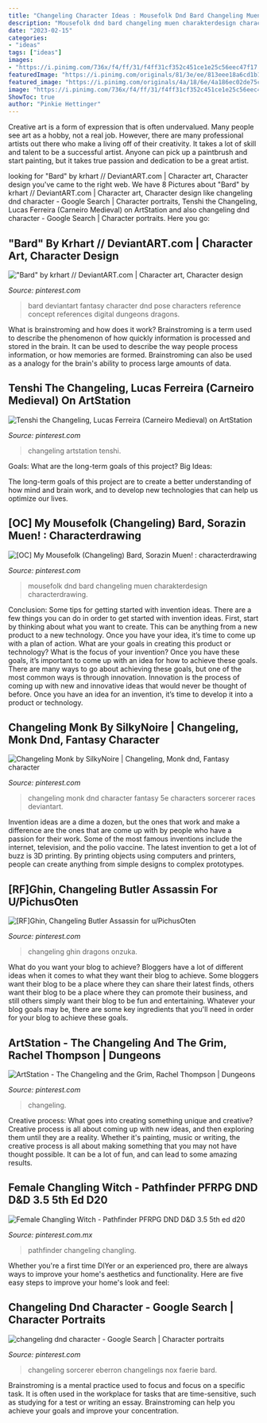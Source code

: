 ```yaml
---
title: "Changeling Character Ideas : Mousefolk Dnd Bard Changeling Muen Charakterdesign Characterdrawing"
description: "Mousefolk dnd bard changeling muen charakterdesign characterdrawing"
date: "2023-02-15"
categories:
- "ideas"
tags: ["ideas"]
images:
- "https://i.pinimg.com/736x/f4/ff/31/f4ff31cf352c451ce1e25c56eec47f17.jpg"
featuredImage: "https://i.pinimg.com/originals/81/3e/ee/813eee18a6cd1b14995c047126422608.png"
featured_image: "https://i.pinimg.com/originals/4a/18/6e/4a186ec02de75cdbf13627762aafe5be.jpg"
image: "https://i.pinimg.com/736x/f4/ff/31/f4ff31cf352c451ce1e25c56eec47f17.jpg"
ShowToc: true
author: "Pinkie Hettinger"
---
```



Creative art is a form of expression that is often undervalued. Many people see art as a hobby, not a real job. However, there are many professional artists out there who make a living off of their creativity. It takes a lot of skill and talent to be a successful artist. Anyone can pick up a paintbrush and start painting, but it takes true passion and dedication to be a great artist.

	

		
looking for &quot;Bard&quot; by krhart // DeviantART.com | Character art, Character design you've came to the right web. We have 8 Pictures about &quot;Bard&quot; by krhart // DeviantART.com | Character art, Character design like changeling dnd character - Google Search | Character portraits, Tenshi the Changeling, Lucas Ferreira (Carneiro Medieval) on ArtStation and also changeling dnd character - Google Search | Character portraits. Here you go:
		
    
## &quot;Bard&quot; By Krhart // DeviantART.com | Character Art, Character Design

<img loading=lazy src="https://i.pinimg.com/originals/7c/5f/2a/7c5f2a6469d979c5c64655c7ddbb2fc0.jpg" onerror="this.onerror=null;this.src='https://tse1.mm.bing.net/th?id=OIP.4HDdMv_lky3EO5xiVwBJwAHaKZ&amp;pid=15.1';" alt="&quot;Bard&quot; by krhart // DeviantART.com | Character art, Character design">

_Source: pinterest.com_

>bard deviantart fantasy character dnd pose characters reference concept references digital dungeons dragons. 

	

What is brainstroming and how does it work?
Brainstroming is a term used to describe the phenomenon of how quickly information is processed and stored in the brain. It can be used to describe the way people process information, or how memories are formed. Brainstroming can also be used as a analogy for the brain's ability to process large amounts of data.

    
## Tenshi The Changeling, Lucas Ferreira (Carneiro Medieval) On ArtStation

<img loading=lazy src="https://i.pinimg.com/originals/84/fb/d4/84fbd4586413a25b9a060f1461f0dc90.jpg" onerror="this.onerror=null;this.src='https://tse2.mm.bing.net/th?id=OIP.lBGl-a5wcG3PrUoAnA40rwHaKt&amp;pid=15.1';" alt="Tenshi the Changeling, Lucas Ferreira (Carneiro Medieval) on ArtStation">

_Source: pinterest.com_

>changeling artstation tenshi. 

	

Goals: What are the long-term goals of this project?
Big Ideas: 

The long-term goals of this project are to create a better understanding of how mind and brain work, and to develop new technologies that can help us optimize our lives.

    
## [OC] My Mousefolk (Changeling) Bard, Sorazin Muen! : Characterdrawing

<img loading=lazy src="https://i.pinimg.com/originals/55/8b/39/558b3947c2ea87d7afea822ade8268a6.png" onerror="this.onerror=null;this.src='https://tse4.mm.bing.net/th?id=OIP.-ekbyYi_ClZZxX7f7ZUeSgHaKl&amp;pid=15.1';" alt="[OC] My Mousefolk (Changeling) Bard, Sorazin Muen! : characterdrawing">

_Source: pinterest.com_

>mousefolk dnd bard changeling muen charakterdesign characterdrawing. 

	

Conclusion: Some tips for getting started with invention ideas.
There are a few things you can do in order to get started with invention ideas. First, start by thinking about what you want to create. This can be anything from a new product to a new technology. Once you have your idea, it’s time to come up with a plan of action. What are your goals in creating this product or technology? What is the focus of your invention? Once you have these goals, it’s important to come up with an idea for how to achieve these goals. There are many ways to go about achieving these goals, but one of the most common ways is through innovation. Innovation is the process of coming up with new and innovative ideas that would never be thought of before. Once you have an idea for an invention, it’s time to develop it into a product or technology.

    
## Changeling Monk By SilkyNoire | Changeling, Monk Dnd, Fantasy Character

<img loading=lazy src="https://i.pinimg.com/originals/53/d9/5d/53d95dca6cef81858434ce04e85fb81d.jpg" onerror="this.onerror=null;this.src='https://tse3.mm.bing.net/th?id=OIP.c5EjSYsqyHdae0wcq4eDLwHaKe&amp;pid=15.1';" alt="Changeling Monk by SilkyNoire | Changeling, Monk dnd, Fantasy character">

_Source: pinterest.com_

>changeling monk dnd character fantasy 5e characters sorcerer races deviantart. 

	

Invention ideas are a dime a dozen, but the ones that work and make a difference are the ones that are come up with by people who have a passion for their work. Some of the most famous inventions include the internet, television, and the polio vaccine. The latest invention to get a lot of buzz is 3D printing. By printing objects using computers and printers, people can create anything from simple designs to complex prototypes.

    
## [RF]Ghin, Changeling Butler Assassin For U/PichusOten

<img loading=lazy src="https://i.pinimg.com/originals/4a/18/6e/4a186ec02de75cdbf13627762aafe5be.jpg" onerror="this.onerror=null;this.src='https://tse1.mm.bing.net/th?id=OIP.-BPn6lyqqx_SrDrtdMHIoAHaM5&amp;pid=15.1';" alt="[RF]Ghin, Changeling Butler Assassin for u/PichusOten">

_Source: pinterest.com_

>changeling ghin dragons onzuka. 

	

What do you want your blog to achieve?
Bloggers have a lot of different ideas when it comes to what they want their blog to achieve. Some bloggers want their blog to be a place where they can share their latest finds, others want their blog to be a place where they can promote their business, and still others simply want their blog to be fun and entertaining. Whatever your blog goals may be, there are some key ingredients that you'll need in order for your blog to achieve these goals.

    
## ArtStation - The Changeling And The Grim, Rachel Thompson | Dungeons

<img loading=lazy src="https://i.pinimg.com/originals/55/2d/d5/552dd5d0fd824d225d738483ca39d702.png" onerror="this.onerror=null;this.src='https://tse1.mm.bing.net/th?id=OIP.uXvMIiRa2uRijj-DHUhcAAHaKE&amp;pid=15.1';" alt="ArtStation - The Changeling and the Grim, Rachel Thompson | Dungeons">

_Source: pinterest.com_

>changeling. 

	

Creative process: What goes into creating something unique and creative?
Creative process is all about coming up with new ideas, and then exploring them until they are a reality. Whether it's painting, music or writing, the creative process is all about making something that you may not have thought possible. It can be a lot of fun, and can lead to some amazing results.

    
## Female Changling Witch - Pathfinder PFRPG DND D&amp;D 3.5 5th Ed D20

<img loading=lazy src="https://i.pinimg.com/736x/f4/ff/31/f4ff31cf352c451ce1e25c56eec47f17.jpg" onerror="this.onerror=null;this.src='https://tse1.mm.bing.net/th?id=OIP.2TLO_ebA6kCXV_R3rBPyNAHaKa&amp;pid=15.1';" alt="Female Changling Witch - Pathfinder PFRPG DND D&amp;D 3.5 5th ed d20">

_Source: pinterest.com.mx_

>pathfinder changeling changling. 

	

Whether you're a first time DIYer or an experienced pro, there are always ways to improve your home's aesthetics and functionality. Here are five easy steps to improve your home's look and feel: 

    
## Changeling Dnd Character - Google Search | Character Portraits

<img loading=lazy src="https://i.pinimg.com/originals/81/3e/ee/813eee18a6cd1b14995c047126422608.png" onerror="this.onerror=null;this.src='https://tse3.mm.bing.net/th?id=OIP.AHnKu2iGo7FCQ3CtEnfoFwHaIK&amp;pid=15.1';" alt="changeling dnd character - Google Search | Character portraits">

_Source: pinterest.com_

>changeling sorcerer eberron changelings nox faerie bard. 

	

Brainstroming is a mental practice used to focus and focus on a specific task. It is often used in the workplace for tasks that are time-sensitive, such as studying for a test or writing an essay. Brainstroming can help you achieve your goals and improve your concentration.


